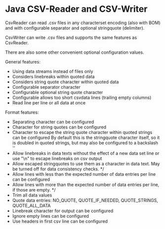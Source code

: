 # Java CSV-Reader and CSV-Writer

CsvReader can read .csv files in any characterset encoding (also with BOM) and with configurable separator and optional stringquote (delimiter).

CsvWriter can write .csv files and supports the same features as CsvReader.

There are also some other convenient optional configuration values.

General features:

- Using data streams instead of files only
- Considers linebreaks within quoted data
- Considers string quote character within quoted data
- Configurable separator character
- Configurable optional string quote character
- Configurable allows too short csvdata lines (trailing empty columns)
- Read line per line or all data at once

Format features:

- Separating character can be configured
- Character for string quotes can be configured
- Character to escape the string quote character within quoted strings can be configured
	By default this is the stringquote character itself, so it is doubled in quoted strings, but may also be configured to a backslash '\'
- Allow linebreaks in data texts without the effect of a new data set line or use "\\n" to escape linebreaks on csv output
- Allow escaped stringquotes to use them as a character in data text. May be turned off for data consistency checks. */
- Allow lines with less than the expected number of data entries per line can be configured
- Allow lines with more than the expected number of data entries per line, if those are empty. */
- Trim all data values
- Quote data entries: NO_QUOTE, QUOTE_IF_NEEDED, QUOTE_STRINGS, QUOTE_ALL_DATA
- Linebreak character for output can be configured
- Ignore empty lines can be configured
- Use headers in first csv line can be configured
